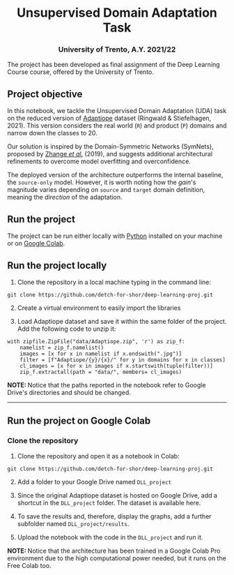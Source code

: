 <h1 align="center">Unsupervised Domain Adaptation Task</h1>
<h3 align="center">University of Trento, A.Y. 2021/22</h3>  

The project has been developed as final assignment of the Deep Learning Course course, offered by the University of Trento. 

## Project objective 
In this notebook, we tackle the Unsupervised Domain Adaptation (UDA) task on the reduced version of [Adaptiope](https://paperswithcode.com/dataset/adaptiope) dataset (Ringwald & Stiefelhagen, 2021). This version considers the real world (<code>R</code>) and product (<code>P</code>) domains and narrow down the classes to $20$.

Our solution is inspired by the Domain-Symmetric Networks (SymNets), proposed by [Zhange <i>et al.</i>](https://openaccess.thecvf.com/content_CVPR_2019/html/Zhang_Domain-Symmetric_Networks_for_Adversarial_Domain_Adaptation_CVPR_2019_paper.html) (2019), and suggests additional architectural refinements to overcome model overfitting and overconfidence. 

The deployed version of the architecture outperforms the internal baseline, the <code>source-only</code> model. However, it is worth noting how the <i>gain</i>'s magnitude varies depending on <code>source</code> and <code>target</code> domain definition, meaning the <i>direction</i> of the adaptation.

## Run the project 

The project can be run either locally with [Python](https://www.python.org/) installed on your machine or on [Google Colab](https://colab.research.google.com/).

## Run the project locally 

1. Clone the repository in a local machine typing in the command line: 

```
git clone https://github.com/detch-for-shor/deep-learning-proj.git

```

2. Create a virtual environment to easily import the libraries  

3. Load Adaptiope dataset and save it within the same folder of the project. Add the following code to unzip it:

```
with zipfile.ZipFile("data/Adaptiope.zip", 'r') as zip_f:
    namelist = zip_f.namelist() 
    images = [x for x in namelist if x.endswith(".jpg")]
    filter = [f"Adaptiope/{y}/{x}/" for y in domains for x in classes]
    cl_images = [x for x in images if x.startswith(tuple(filter))]
    zip_f.extractall(path = "data/", members= cl_images)
```
<b>NOTE: </b>Notice that the paths reported in the notebook refer to Google Drive's directories and should be changed. 

---
## Run the project on Google Colab  

### Clone the repository 

1. Clone the repository and open it as a notebook in Colab: 

```
git clone https://github.com/detch-for-shor/deep-learning-proj.git
```

2. Add a folder to your Google Drive named <code>DLL_project</code>

3. Since the original Adaptiope dataset is hosted on Google Drive, add a shortcut in the <code>DLL_project</code> folder. The dataset is available here.

4. To save the results and, therefore, display the graphs, add a further subfolder named <code>DLL_project/results</code>.

5. Upload the notebook with the code in the <code>DLL_project</code> and run it.

<b>NOTE: </b>Notice that the architecture has been trained in a Google Colab Pro environment due to the high computational power needed, but it runs on the Free Colab too.

